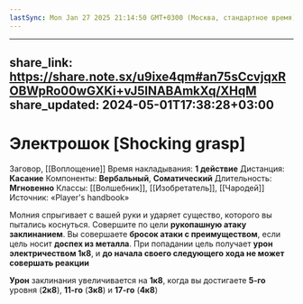 ```yaml
---
lastSync: Mon Jan 27 2025 21:14:50 GMT+0300 (Москва, стандартное время)
---
```

---
share_link: https://share.note.sx/u9ixe4qm#an75sCcvjqxROBWpRo00wGXKi+vJ5lNABAmkXq/XHqM
share_updated: 2024-05-01T17:38:28+03:00
---
# Электрошок [Shocking grasp]
Заговор, [[Воплощение]]
Время накладывания: **1 действие**
Дистанция: **Касание**
Компоненты: **Вербальный**, **Соматический**
Длительность: **Мгновенно**
Классы: [[Волшебник]], [[Изобретатель]], [[Чародей]]
Источник: «Player's handbook»

Молния спрыгивает с вашей руки и ударяет существо, которого вы пытались коснуться. Совершите по цели **рукопашную атаку заклинанием**. Вы совершаете **бросок атаки с преимуществом**, если цель носит **доспех из металла**. При попадании цель получает **урон электричеством 1к8**, и **до начала своего следующего хода не может совершать реакции**

**Урон** заклинания увеличивается на **1к8**, когда вы достигаете **5-го** уровня (**2к8**), **11-го** (**3к8**) и **17-го** (**4к8**)